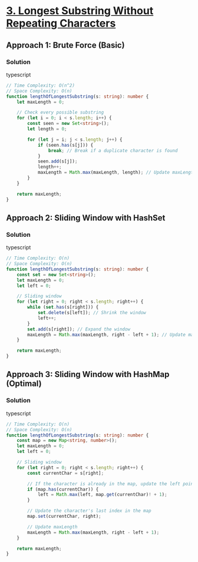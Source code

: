 # [3. Longest Substring Without Repeating Characters](https://leetcode.com/problems/longest-substring-without-repeating-characters/)

## Approach 1: Brute Force (Basic)

### Solution
typescript
```typescript
// Time Complexity: O(n^2)
// Space Complexity: O(n)
function lengthOfLongestSubstring(s: string): number {
    let maxLength = 0;

    // Check every possible substring
    for (let i = 0; i < s.length; i++) {
        const seen = new Set<string>();
        let length = 0;

        for (let j = i; j < s.length; j++) {
            if (seen.has(s[j])) {
                break; // Break if a duplicate character is found
            }
            seen.add(s[j]);
            length++;
            maxLength = Math.max(maxLength, length); // Update maxLength
        }
    }

    return maxLength;
}
```

## Approach 2: Sliding Window with HashSet

### Solution
typescript
```typescript
// Time Complexity: O(n)
// Space Complexity: O(n)
function lengthOfLongestSubstring(s: string): number {
    const set = new Set<string>();
    let maxLength = 0;
    let left = 0;

    // Sliding window
    for (let right = 0; right < s.length; right++) {
        while (set.has(s[right])) {
            set.delete(s[left]); // Shrink the window
            left++;
        }
        set.add(s[right]); // Expand the window
        maxLength = Math.max(maxLength, right - left + 1); // Update maxLength
    }

    return maxLength;
}
```

## Approach 3: Sliding Window with HashMap (Optimal)

### Solution
typescript
```typescript
// Time Complexity: O(n)
// Space Complexity: O(n)
function lengthOfLongestSubstring(s: string): number {
    const map = new Map<string, number>();
    let maxLength = 0;
    let left = 0;

    // Sliding window
    for (let right = 0; right < s.length; right++) {
        const currentChar = s[right];

        // If the character is already in the map, update the left pointer
        if (map.has(currentChar)) {
            left = Math.max(left, map.get(currentChar)! + 1);
        }

        // Update the character's last index in the map
        map.set(currentChar, right);

        // Update maxLength
        maxLength = Math.max(maxLength, right - left + 1);
    }

    return maxLength;
}
```

